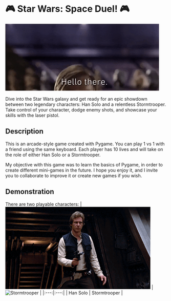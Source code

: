# 🎮 Star Wars: Space Duel! 🎮
![Hello there](Img/hello_there.gif)

Dive into the Star Wars galaxy and get ready for an epic showdown between two legendary characters: Han Solo and a relentless Stormtrooper. Take control of your character, dodge enemy shots, and showcase your skills with the laser pistol.
## Description
This is an arcade-style game created with Pygame. You can play 1 vs 1 with a friend using the same keyboard. Each player has 10 lives and will take on the role of either Han Solo or a Stormtrooper.

My objective with this game was to learn the basics of Pygame, in order to create different mini-games in the future. I hope you enjoy it, and I invite you to collaborate to improve it or create new games if you wish.
## Demonstration
There are two playable characters:
| ![Han Solo](Img/han-solo.gif) | ![Stormtrooper](ruta/imagen2.png) |
|:---:|:---:|
| Han Solo | Stormtrooper |
